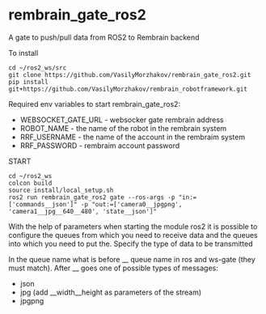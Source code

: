 # rembrain_gate_ros2
A gate to push/pull data from ROS2 to Rembrain backend

To install

```
cd ~/ros2_ws/src
git clone https://github.com/VasilyMorzhakov/rembrain_gate_ros2.git
pip install git+https://github.com/VasilyMorzhakov/rembrain_robotframework.git
```

Required env variables to start rembrain_gate_ros2:
* WEBSOCKET_GATE_URL - websocker gate rembrain address
* ROBOT_NAME - the name of the robot in the rembrain system
* RRF_USERNAME - the name of the account in the rembraim system
* RRF_PASSWORD - rembraim account password

START
```
cd ~/ros2_ws
colcon build
source install/local_setup.sh
ros2 run rembrain_gate_ros2 gate --ros-args -p "in:=['commands__json']" -p "out:=['camera0__jpgpng', 'camera1__jpg__640__480', 'state__json']"
```

With the help of parameters when starting the module ros2 it is possible to configure the queues from which you need to receive data and the queues into which you need to put the. Specify the type of data to be transmitted

In the queue name what is before __ queue name in ros and ws-gate (they must match).
After __ goes one of possible types of messages:
  - json
  - jpg (add __width__height as parameters of the stream)
  - jpgpng

